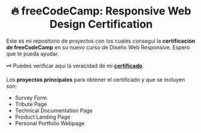 <div align='center'>

# 🔥 freeCodeCamp: Responsive Web Design Certification

</div>

Este es mi repositorio de proyectos con los cuales conseguí la **certificación de freeCodeCamp** en su nuevo curso de Diseño Web Responsive. Espero que te pueda ayudar.

🗝 Puedes verificar aquí la veracidad de mi [**certificado**](https://www.freecodecamp.org/certification/AbrahamGalue/responsive-web-design).

Los **proyectos principales** para obtener el certificado y que se incluyen son:

- Survey Form
- Tribute Page
- Technical Documentation Page
- Product Landing Page
- Personal Portfolio Webpage